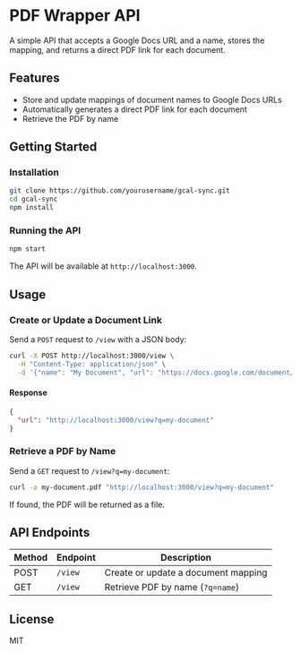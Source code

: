 # PDF Wrapper API

A simple API that accepts a Google Docs URL and a name, stores the mapping, and returns a direct PDF link for each document.

## Features

- Store and update mappings of document names to Google Docs URLs
- Automatically generates a direct PDF link for each document
- Retrieve the PDF by name

## Getting Started

### Installation

```bash
git clone https://github.com/yourusername/gcal-sync.git
cd gcal-sync
npm install
```

### Running the API

```bash
npm start
```

The API will be available at `http://localhost:3000`.

## Usage

### Create or Update a Document Link

Send a `POST` request to `/view` with a JSON body:

```bash
curl -X POST http://localhost:3000/view \
  -H "Content-Type: application/json" \
  -d '{"name": "My Document", "url": "https://docs.google.com/document/d/your-doc-id/edit"}'
```

#### Response

```json
{
  "url": "http://localhost:3000/view?q=my-document"
}
```

### Retrieve a PDF by Name

Send a `GET` request to `/view?q=my-document`:

```bash
curl -o my-document.pdf "http://localhost:3000/view?q=my-document"
```

If found, the PDF will be returned as a file.

## API Endpoints

| Method | Endpoint   | Description                          |
|--------|------------|--------------------------------------|
| POST   | `/view`    | Create or update a document mapping  |
| GET    | `/view`    | Retrieve PDF by name (`?q=name`)     |

## License

MIT